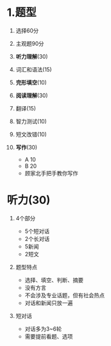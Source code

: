 # 1.题型

1. 选择60分
2. 主观题90分



1. **听力理解**(30)
2. 词汇和语法(15)
3. **完形填空**(10)
4. **阅读理解**(30)
5. 翻译(15)
6. 智力测试(10)
7. 短文改错(10)
8. **写作**(30)
   + A 10
   + B 20
   + 顾家北手把手教你写作





# 听力(30)

1. 4个部分
   + 5个短对话
   + 2个长对话
   + 5新闻
   + 2短文
2. 题型特点
   + 选择、填空、判断、摘要
   + 没有方言
   + 不会涉及专业话题，但有社会热点
   + 对话和新闻只放一遍



1. 短对话
   + 对话多为3~6轮
   + 需要提前看题、选项




